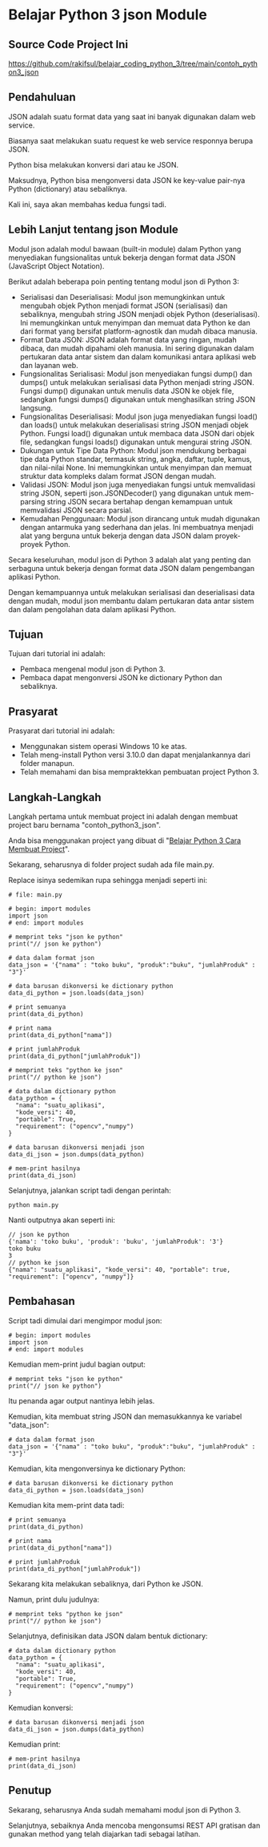 # Belajar Python 3 json Module

## Source Code Project Ini

https://github.com/rakifsul/belajar_coding_python_3/tree/main/contoh_python3_json

## Pendahuluan

JSON adalah suatu format data yang saat ini banyak digunakan dalam web service.

Biasanya saat melakukan suatu request ke web service responnya berupa JSON.

Python bisa melakukan konversi dari atau ke JSON.

Maksudnya, Python bisa mengonversi data JSON ke key-value pair-nya Python (dictionary) atau sebaliknya.

Kali ini, saya akan membahas kedua fungsi tadi.

## Lebih Lanjut tentang json Module

Modul json adalah modul bawaan (built-in module) dalam Python yang menyediakan fungsionalitas untuk bekerja dengan format data JSON (JavaScript Object Notation).

Berikut adalah beberapa poin penting tentang modul json di Python 3:

-   Serialisasi dan Deserialisasi: Modul json memungkinkan untuk mengubah objek Python menjadi format JSON (serialisasi) dan sebaliknya, mengubah string JSON menjadi objek Python (deserialisasi). Ini memungkinkan untuk menyimpan dan memuat data Python ke dan dari format yang bersifat platform-agnostik dan mudah dibaca manusia.
-   Format Data JSON: JSON adalah format data yang ringan, mudah dibaca, dan mudah dipahami oleh manusia. Ini sering digunakan dalam pertukaran data antar sistem dan dalam komunikasi antara aplikasi web dan layanan web.
-   Fungsionalitas Serialisasi: Modul json menyediakan fungsi dump() dan dumps() untuk melakukan serialisasi data Python menjadi string JSON. Fungsi dump() digunakan untuk menulis data JSON ke objek file, sedangkan fungsi dumps() digunakan untuk menghasilkan string JSON langsung.
-   Fungsionalitas Deserialisasi: Modul json juga menyediakan fungsi load() dan loads() untuk melakukan deserialisasi string JSON menjadi objek Python. Fungsi load() digunakan untuk membaca data JSON dari objek file, sedangkan fungsi loads() digunakan untuk mengurai string JSON.
-   Dukungan untuk Tipe Data Python: Modul json mendukung berbagai tipe data Python standar, termasuk string, angka, daftar, tuple, kamus, dan nilai-nilai None. Ini memungkinkan untuk menyimpan dan memuat struktur data kompleks dalam format JSON dengan mudah.
-   Validasi JSON: Modul json juga menyediakan fungsi untuk memvalidasi string JSON, seperti json.JSONDecoder() yang digunakan untuk mem-parsing string JSON secara bertahap dengan kemampuan untuk memvalidasi JSON secara parsial.
-   Kemudahan Penggunaan: Modul json dirancang untuk mudah digunakan dengan antarmuka yang sederhana dan jelas. Ini membuatnya menjadi alat yang berguna untuk bekerja dengan data JSON dalam proyek-proyek Python.

Secara keseluruhan, modul json di Python 3 adalah alat yang penting dan serbaguna untuk bekerja dengan format data JSON dalam pengembangan aplikasi Python.

Dengan kemampuannya untuk melakukan serialisasi dan deserialisasi data dengan mudah, modul json membantu dalam pertukaran data antar sistem dan dalam pengolahan data dalam aplikasi Python.

## Tujuan

Tujuan dari tutorial ini adalah:

-   Pembaca mengenal modul json di Python 3.
-   Pembaca dapat mengonversi JSON ke dictionary Python dan sebaliknya.

## Prasyarat

Prasyarat dari tutorial ini adalah:

-   Menggunakan sistem operasi Windows 10 ke atas.
-   Telah meng-install Python versi 3.10.0 dan dapat menjalankannya dari folder manapun.
-   Telah memahami dan bisa mempraktekkan pembuatan project Python 3.

## Langkah-Langkah

Langkah pertama untuk membuat project ini adalah dengan membuat project baru bernama "contoh_python3_json".

Anda bisa menggunakan project yang dibuat di "[Belajar Python 3 Cara Membuat Project](https://github.com/rakifsul/belajar_coding_python_3/blob/main/Belajar-Python-3-Cara-Membuat-Project.md)".

Sekarang, seharusnya di folder project sudah ada file main.py.

Replace isinya sedemikan rupa sehingga menjadi seperti ini:

```
# file: main.py

# begin: import modules
import json
# end: import modules

# memprint teks "json ke python"
print("// json ke python")

# data dalam format json
data_json = '{"nama" : "toko buku", "produk":"buku", "jumlahProduk" : "3"}'

# data barusan dikonversi ke dictionary python
data_di_python = json.loads(data_json)

# print semuanya
print(data_di_python)

# print nama
print(data_di_python["nama"])

# print jumlahProduk
print(data_di_python["jumlahProduk"])

# memprint teks "python ke json"
print("// python ke json")

# data dalam dictionary python
data_python = {
  "nama": "suatu_aplikasi",
  "kode_versi": 40,
  "portable": True,
  "requirement": ("opencv","numpy")
}

# data barusan dikonversi menjadi json
data_di_json = json.dumps(data_python)

# mem-print hasilnya
print(data_di_json)
```

Selanjutnya, jalankan script tadi dengan perintah:

```
python main.py
```

Nanti outputnya akan seperti ini:

```
// json ke python
{'nama': 'toko buku', 'produk': 'buku', 'jumlahProduk': '3'}
toko buku
3
// python ke json
{"nama": "suatu_aplikasi", "kode_versi": 40, "portable": true, "requirement": ["opencv", "numpy"]}
```

## Pembahasan

Script tadi dimulai dari mengimpor modul json:

```
# begin: import modules
import json
# end: import modules
```

Kemudian mem-print judul bagian output:

```
# memprint teks "json ke python"
print("// json ke python")
```

Itu penanda agar output nantinya lebih jelas.

Kemudian, kita membuat string JSON dan memasukkannya ke variabel "data_json":

```
# data dalam format json
data_json = '{"nama" : "toko buku", "produk":"buku", "jumlahProduk" : "3"}'
```

Kemudian, kita mengonversinya ke dictionary Python:

```
# data barusan dikonversi ke dictionary python
data_di_python = json.loads(data_json)
```

Kemudian kita mem-print data tadi:

```
# print semuanya
print(data_di_python)

# print nama
print(data_di_python["nama"])

# print jumlahProduk
print(data_di_python["jumlahProduk"])
```

Sekarang kita melakukan sebaliknya, dari Python ke JSON.

Namun, print dulu judulnya:

```
# memprint teks "python ke json"
print("// python ke json")
```

Selanjutnya, definisikan data JSON dalam bentuk dictionary:

```
# data dalam dictionary python
data_python = {
  "nama": "suatu_aplikasi",
  "kode_versi": 40,
  "portable": True,
  "requirement": ("opencv","numpy")
}
```

Kemudian konversi:

```
# data barusan dikonversi menjadi json
data_di_json = json.dumps(data_python)
```

Kemudian print:

```
# mem-print hasilnya
print(data_di_json)
```

## Penutup

Sekarang, seharusnya Anda sudah memahami modul json di Python 3.

Selanjutnya, sebaiknya Anda mencoba mengonsumsi REST API gratisan dan gunakan method yang telah diajarkan tadi sebagai latihan.
